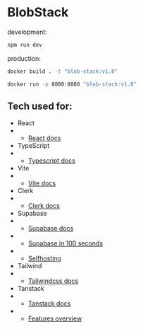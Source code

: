 # BlobStack

development:
```bash
npm run dev
```
 production:
```bash
docker build . -t "blob-stack:v1.0"

docker run -p 8080:8080 "blob-stack:v1.0"
```

## Tech used for:

+ React
+ + [React docs](https://react.dev)
+ TypeScript
+ + [Typescript docs](https://www.typescriptlang.org)
+ Vite
+ + [Vite docs](https://vitejs.dev)
+ Clerk
+ + [Clerk docs](https://clerk.com)
+ Supabase
+ + [Supabase docs](https://supabase.com)
+ + [Supabase in 100 seconds](https://youtu.be/zBZgdTb-dns?si=4Lud7TurjTVQXYr_)
+ + [Selfhosting](https://supabase.com/docs/guides/self-hosting)
+ Tailwind
+ + [Tailwindcss docs](https://tailwindcss.com/docs/font-weight)
+ Tanstack
+ + [Tanstack docs](https://tanstack.com/router/latest)
+ + [Features overview](https://youtu.be/DrP8gIpwkUg?si=VR-6HVrEfhsdL3kY)
